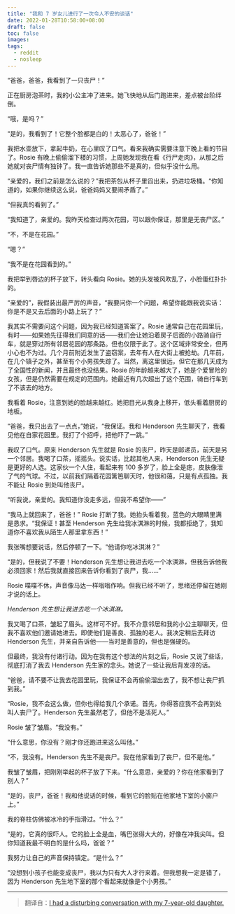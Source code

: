 ```yaml
---
title: "我和 7 岁女儿进行了一次令人不安的谈话"
date: 2022-01-28T10:58:00+08:00
draft: false
toc: false
images:
tags: 
  - reddit
  - nosleep
---
```


“爸爸，爸爸，我看到了一只丧尸！”

正在厨房泡茶时，我的小公主冲了进来。她飞快地从后门跑进来，差点被台阶绊倒。

“哦，是吗？”

“是的，我看到了！它整个脸都是白的！太恶心了，爸爸！”

我把水壶放下，拿起牛奶，在心里叹了口气。看来我确实需要注意下晚上看的节目了。Rosie 有晚上偷偷溜下楼的习惯，上周她发现我在看《行尸走肉》，从那之后她就对丧尸情有独钟了。我一直告诉她那些不是真的，但似乎没什么用。

“亲爱的，我们之前是怎么说的？”我把茶包从杯子里舀出来，扔进垃圾桶。“你知道的，如果你继续这么说，爸爸妈妈又要闹矛盾了。”

“但我真的看到了。”

“我知道了，亲爱的。我昨天检查过两次花园，可以跟你保证，那里是无丧尸区。”

“不，不是在花园。”

“嗯？”

“我不是在花园看到的。”

我把举到唇边的杯子放下，转头看向 Rosie。她的头发被风吹乱了，小脸蛋红扑扑的。

“亲爱的”，我假装出最严厉的声音，“我要问你一个问题，希望你能跟我说实话：你是不是又去后面的小路上玩了？”

我其实不需要问这个问题，因为我已经知道答案了。Rosie 通常自己在花园里玩，有时——如果她先征得我们同意的话——我们会让她沿着房子后面的小路骑自行车，就是穿过所有邻居花园的那条路。但也仅限于此了。这个区域非常安全，但再小心也不为过。几个月前附近发生了盗窃案，去年有人在大街上被抢劫。几年前，在几个镇子之外，甚至有个小男孩失踪了。当然，离这里很远，但它在那几天成为了全国性的新闻，并且最终也没结果。Rosie 的年龄越来越大了，她是个爱冒险的女孩，但是仍然需要在规定的范围内。她最近有几次超出了这个范围，骑自行车到了不该去的地方。

我看着 Rosie，注意到她的脸越来越红。她把目光从我身上移开，低头看着厨房的地板。

“爸爸，我只出去了一点点，”她说，“我保证。我和 Henderson 先生聊天了，我看见他在自家花园里。我打了个招呼，把他吓了一跳。”

我叹了口气。原来 Henderson 先生就是 Rosie 的丧尸，昨天是邮递员，前天是另一个邻居。我喝了口茶，摇摇头。说实话，比起其他人来，Henderson 先生无疑是更好的人选。这家伙一个人住，看起来有 100 多岁了，脸上全是痣，皮肤像泄了气的气球。不过，以前我们隔着花园篱笆聊天时，他很和蔼，只是有点孤独。我不能让 Rosie 到处叫他丧尸。

 “听我说，亲爱的。我知道你没走多远，但我不希望你——”

“我马上就回来了，爸爸！” Rosie 打断了我。她抬头看着我，蓝色的大眼睛里满是恳求。“我保证！甚至 Henderson 先生给我冰淇淋的时候，我都拒绝了，我知道你不喜欢我从陌生人那里拿东西！”

我张嘴想要说话，然后停顿了一下。“他请你吃冰淇淋？”

“是的，但我说了不要！Henderson 先生想让我进去吃一个冰淇淋，但我告诉他我必须回家！然后我就直接回来告诉你看到了丧尸，我……”

Rosie 喋喋不休，声音像马达一样嗡嗡作响。但我已经不听了，思绪还停留在她刚才说的话上。

*Henderson 先生想让我进去吃一个冰淇淋。*

我又喝了口茶，皱起了眉头。这样可不好。我不介意邻居和我的小公主聊聊天，但我不喜欢他们邀请她进去。即使他们是善良、孤独的老人。我决定稍后去拜访 Henderson 先生，并亲自告诉他——当时是善意的，但也是强硬的。

但最终，我没有付诸行动。因为在我有这个想法的片刻之后，Rosie 又说了些话，彻底打消了我去 Henderson 先生家的念头。她说了一些让我后背发凉的话。

“爸爸，请不要不让我去花园里玩，我保证不会再偷偷溜出去了，我不想让丧尸抓到我。”

“Rosie，我不会这么做，但你也得给我几个承诺。首先，你得答应我不会再到处叫人丧尸了。Henderson 先生虽然老了，但他不是活死人。”

Rosie 皱了皱眉。“我没有。”

“什么意思，你没有？刚才你还跑进来这么叫他。”

“不，我没有。Henderson 先生不是丧尸。我在他家看到了丧尸，但不是他。”

我皱了皱眉，把刚刚举起的杯子放了下来。“什么意思，亲爱的？你在他家看到了别人？”

“是的，丧尸，爸爸！我和他说话的时候，看到它的脸贴在他家地下室的小窗户上。”

我的脊柱仿佛被冰冷的手指滑过。“什么？”

“是的，它真的很吓人。它的脸上全是血，嘴巴张得大大的，好像在冲我尖叫。但你知道我最不明白的是什么吗，爸爸？”

我努力让自己的声音保持镇定。“是什么？”

“没想到小孩子也能变成丧尸，我以为只有大人才行来着。但我想我一定是错了，因为 Henderson 先生地下室的那个看起来就像是个小男孩。”

------

> 翻译自：[I had a disturbing conversation with my 7-year-old daughter.](https://www.reddit.com/r/nosleep/comments/fiz4d0/i_had_a_disturbing_conversation_with_my_7yearold/)

